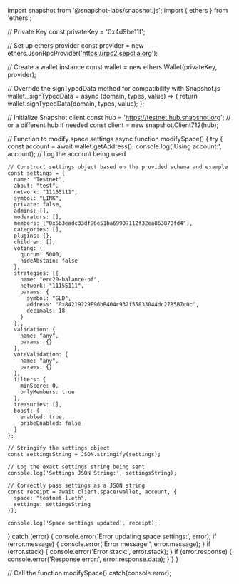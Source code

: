 import snapshot from '@snapshot-labs/snapshot.js';
import { ethers } from 'ethers';

// Private Key
const privateKey = '0x4d9be11f';

// Set up ethers provider
const provider = new ethers.JsonRpcProvider('https://rpc2.sepolia.org');

// Create a wallet instance
const wallet = new ethers.Wallet(privateKey, provider);

// Override the signTypedData method for compatibility with Snapshot.js
wallet._signTypedData = async (domain, types, value) => {
  return wallet.signTypedData(domain, types, value);
};

// Initialize Snapshot client
const hub = 'https://testnet.hub.snapshot.org'; // or a different hub if needed
const client = new snapshot.Client712(hub);

// Function to modify space settings
async function modifySpace() {
  try {
    const account = await wallet.getAddress();
    console.log('Using account:', account); // Log the account being used

    // Construct settings object based on the provided schema and example
    const settings = {
      name: "Testnet",
      about: "test",
      network: "11155111",
      symbol: "LINK",
      private: false,
      admins: [],
      moderators: [],
      members: ["0x5b3eadc33df96e51ba69907112f32ea863870fd4"],
      categories: [],
      plugins: {},
      children: [],
      voting: {
        quorum: 5000,
        hideAbstain: false
      },
      strategies: [{
        name: "erc20-balance-of",
        network: "11155111",
        params: {
          symbol: "GLD",
          address: "0x84219229E96bB404c932f55833044dc2785B7c0c",
          decimals: 18
        }
      }],
      validation: {
        name: "any",
        params: {}
      },
      voteValidation: {
        name: "any",
        params: {}
      },
      filters: {
        minScore: 0,
        onlyMembers: true
      },
      treasuries: [],
      boost: {
        enabled: true,
        bribeEnabled: false
      }
    };

    // Stringify the settings object
    const settingsString = JSON.stringify(settings);

    // Log the exact settings string being sent
    console.log('Settings JSON String:', settingsString);

    // Correctly pass settings as a JSON string
    const receipt = await client.space(wallet, account, {
      space: "testnet-1.eth",
      settings: settingsString
    });

    console.log('Space settings updated', receipt);
  } catch (error) {
    console.error('Error updating space settings:', error);
    if (error.message) {
      console.error('Error message:', error.message);
    }
    if (error.stack) {
      console.error('Error stack:', error.stack);
    }
    if (error.response) {
      console.error('Response error:', error.response.data);
    }
  }
}

// Call the function
modifySpace().catch(console.error);
